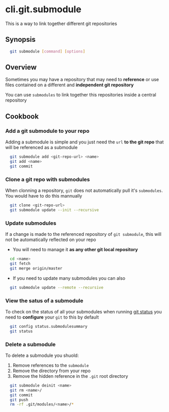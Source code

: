 # cli.git.submodule

This is a way to link together different git repositories

## Synopsis

```sh
  git submodule [command] [options]
```

## Overview

Sometimes you may have a repository that may need to **reference** or use files
contained on a different and **independent git repository**

You can use `submodules` to link together this repositories inside a central
repository

## Cookbook

### Add a git submodule to your repo

Adding a submodule is simple and you just need the `url` **to the git repo**
that will be referenced as a submodule

```sh
  git submodule add <git-repo-url> <name>
  git add <name>
  git commit
```

### Clone a git repo with submodules

When clonning a repository, `git` does not automatically pull it's
`submodules`. You would have to do this mannually

```sh
  git clone <git-repo-url>
  git submodule update --init --recursive
```

### Update submodules

If a change is made to the referenced repository of `git submodule`, this will
not be automatically reflected on your repo

- You will need to manage it **as any other git local repository**

```sh
  cd <name>
  git fetch
  git merge origin/master
```

- If you need to update many submodules you can also

```sh
  git submodule update --remote --recursive
```

### View the satus of a submodule

To check on the status of all your submodules when running [git
status](./i0ps.md) you need to **configure** your `git` to this by default

```sh
  git config status.submodulesummary
  git status
```

### Delete a submodule

To delete a submodule you shuold:

1. Remove references to the `submodule`
2. Remove the directory from your repo
3. Remove the hidden reference in the `.git` root directory

```sh
  git submodule deinit <name>
  git rm <name>/
  git commit
  git push
  rm -rf .git/modules/<name>/*
```
